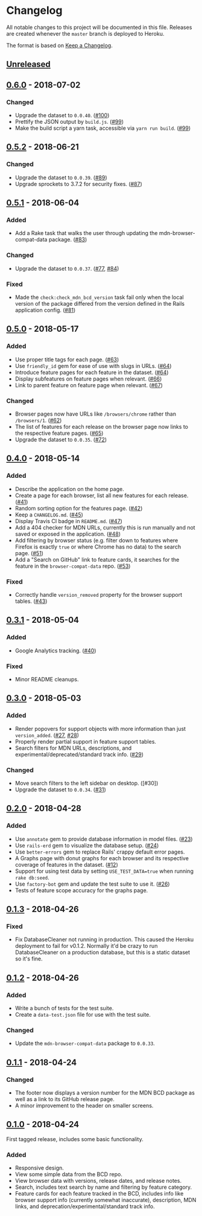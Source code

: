 # Changelog
All notable changes to this project will be documented in this file. Releases are created whenever the `master` branch is deployed to Heroku.

The format is based on [Keep a Changelog](https://keepachangelog.com/en/1.0.0/).

## [Unreleased]

## [0.6.0] - 2018-07-02
### Changed
- Upgrade the dataset to `0.0.40`. ([#100])
- Prettify the JSON output by `build.js`. ([#99])
- Make the build script a yarn task, accessible via `yarn run build`. ([#99])

## [0.5.2] - 2018-06-21
### Changed
- Upgrade the dataset to `0.0.39`. ([#89])
- Upgrade sprockets to 3.7.2 for security fixes. ([#87])

## [0.5.1] - 2018-06-04
### Added
- Add a Rake task that walks the user through updating the mdn-browser-compat-data package. ([#83])

### Changed
- Upgrade the dataset to `0.0.37`. ([#77], [#84])

### Fixed
- Made the `check:check_mdn_bcd_version` task fail only when the local version of the package differed from the version defined in the Rails application config. ([#81])

## [0.5.0] - 2018-05-17
### Added
- Use proper title tags for each page. ([#63])
- Use `friendly_id` gem for ease of use with slugs in URLs. ([#64])
- Introduce feature pages for each feature in the dataset. ([#64])
- Display subfeatures on feature pages when relevant. ([#66])
- Link to parent feature on feature page when relevant. ([#67])

### Changed
- Browser pages now have URLs like `/browsers/chrome` rather than `/browsers/1`. ([#62])
- The list of features for each release on the browser page now links to the respective feature pages. ([#65])
- Upgrade the dataset to `0.0.35`. ([#72])

## [0.4.0] - 2018-05-14
### Added
- Describe the application on the home page.
- Create a page for each browser, list all new features for each release. ([#41])
- Random sorting option for the features page. ([#42])
- Keep a `CHANGELOG.md`. ([#45])
- Display Travis CI badge in `README.md`. ([#47])
- Add a 404 checker for MDN URLs, currently this is run manually and not saved or exposed in the application. ([#48])
- Add filtering by browser status (e.g. filter down to features where Firefox is exactly `true` or where Chrome has no data) to the search page. ([#51])
- Add a "Search on GitHub" link to feature cards, it searches for the feature in the `browser-compat-data` repo. ([#53])

### Fixed
- Correctly handle `version_removed` property for the browser support tables. ([#43])

## [0.3.1] - 2018-05-04
### Added
- Google Analytics tracking. ([#40])

### Fixed
- Minor README cleanups.

## [0.3.0] - 2018-05-03
### Added
- Render popovers for support objects with more information than just `version_added`. ([#27], [#28])
- Properly render partial support in feature support tables.
- Search filters for MDN URLs, descriptions, and experimental/deprecated/standard track info. ([#29])

### Changed
- Move search filters to the left sidebar on desktop. ([#30])
- Upgrade the dataset to `0.0.34`. ([#31])

## [0.2.0] - 2018-04-28
### Added
- Use `annotate` gem to provide database information in model files. ([#23])
- Use `rails-erd` gem to visualize the database setup. ([#24])
- Use `better-errors` gem to replace Rails' crappy default error pages.
- A Graphs page with donut graphs for each browser and its respective coverage of features in the dataset. ([#12])
- Support for using test data by setting `USE_TEST_DATA=true` when running `rake db:seed`.
- Use `factory-bot` gem and update the test suite to use it. ([#26])
- Tests of feature scope accuracy for the graphs page.

## [0.1.3] - 2018-04-26
### Fixed
- Fix DatabaseCleaner not running in production. This caused the Heroku deployment to fail for v0.1.2. Normally it'd be crazy to run DatabaseCleaner on a production database, but this is a static dataset so it's fine.

## [0.1.2] - 2018-04-26
### Added
- Write a bunch of tests for the test suite.
- Create a `data-test.json` file for use with the test suite.

### Changed
- Update the `mdn-browser-compat-data` package to `0.0.33`.

## [0.1.1] - 2018-04-24
### Changed
- The footer now displays a version number for the MDN BCD package as well as a link to its GitHub release page.
- A minor improvement to the header on smaller screens.

## [0.1.0] - 2018-04-24

First tagged release, includes some basic functionality.

### Added
- Responsive design.
- View some simple data from the BCD repo.
- View browser data with versions, release dates, and release notes.
- Search, includes text search by name and filtering by feature category.
- Feature cards for each feature tracked in the BCD, includes info like browser support info (currently somewhat inaccurate), description, MDN links, and deprecation/experimental/standard track info.

[#12]: https://github.com/connorshea/mdn-compat-data-explorer/pull/12
[#23]: https://github.com/connorshea/mdn-compat-data-explorer/pull/23
[#24]: https://github.com/connorshea/mdn-compat-data-explorer/pull/24
[#26]: https://github.com/connorshea/mdn-compat-data-explorer/pull/26
[#27]: https://github.com/connorshea/mdn-compat-data-explorer/pull/27
[#28]: https://github.com/connorshea/mdn-compat-data-explorer/pull/28
[#29]: https://github.com/connorshea/mdn-compat-data-explorer/pull/29
[#31]: https://github.com/connorshea/mdn-compat-data-explorer/pull/31
[#40]: https://github.com/connorshea/mdn-compat-data-explorer/pull/40
[#41]: https://github.com/connorshea/mdn-compat-data-explorer/pull/41
[#42]: https://github.com/connorshea/mdn-compat-data-explorer/pull/42
[#43]: https://github.com/connorshea/mdn-compat-data-explorer/pull/43
[#45]: https://github.com/connorshea/mdn-compat-data-explorer/pull/45
[#47]: https://github.com/connorshea/mdn-compat-data-explorer/pull/47
[#48]: https://github.com/connorshea/mdn-compat-data-explorer/pull/48
[#51]: https://github.com/connorshea/mdn-compat-data-explorer/pull/51
[#53]: https://github.com/connorshea/mdn-compat-data-explorer/pull/53
[#62]: https://github.com/connorshea/mdn-compat-data-explorer/pull/62
[#63]: https://github.com/connorshea/mdn-compat-data-explorer/pull/63
[#64]: https://github.com/connorshea/mdn-compat-data-explorer/pull/64
[#65]: https://github.com/connorshea/mdn-compat-data-explorer/pull/65
[#66]: https://github.com/connorshea/mdn-compat-data-explorer/pull/66
[#67]: https://github.com/connorshea/mdn-compat-data-explorer/pull/67
[#72]: https://github.com/connorshea/mdn-compat-data-explorer/pull/72
[#77]: https://github.com/connorshea/mdn-compat-data-explorer/pull/77
[#81]: https://github.com/connorshea/mdn-compat-data-explorer/pull/81
[#83]: https://github.com/connorshea/mdn-compat-data-explorer/pull/83
[#84]: https://github.com/connorshea/mdn-compat-data-explorer/pull/84
[#87]: https://github.com/connorshea/mdn-compat-data-explorer/pull/87
[#89]: https://github.com/connorshea/mdn-compat-data-explorer/pull/89
[#99]: https://github.com/connorshea/mdn-compat-data-explorer/pull/99
[#100]: https://github.com/connorshea/mdn-compat-data-explorer/pull/100

[Unreleased]: https://github.com/connorshea/mdn-compat-data-explorer/compare/v0.6.0...HEAD
[0.6.0]: https://github.com/connorshea/mdn-compat-data-explorer/compare/v0.5.2...v0.6.0
[0.5.2]: https://github.com/connorshea/mdn-compat-data-explorer/compare/v0.5.1...v0.5.2
[0.5.1]: https://github.com/connorshea/mdn-compat-data-explorer/compare/v0.5.0...v0.5.1
[0.5.0]: https://github.com/connorshea/mdn-compat-data-explorer/compare/v0.4.0...v0.5.0
[0.4.0]: https://github.com/connorshea/mdn-compat-data-explorer/compare/v0.3.1...v0.4.0
[0.3.1]: https://github.com/connorshea/mdn-compat-data-explorer/compare/v0.3.0...v0.3.1
[0.3.0]: https://github.com/connorshea/mdn-compat-data-explorer/compare/v0.2.1....v0.3.0
[0.2.1]: https://github.com/connorshea/mdn-compat-data-explorer/compare/v0.2.0...v0.2.1
[0.2.0]: https://github.com/connorshea/mdn-compat-data-explorer/compare/v0.1.3...v0.2.0
[0.1.3]: https://github.com/connorshea/mdn-compat-data-explorer/compare/v0.1.2...v0.1.3
[0.1.2]: https://github.com/connorshea/mdn-compat-data-explorer/compare/v0.1.1...v0.1.2
[0.1.1]: https://github.com/connorshea/mdn-compat-data-explorer/compare/v0.1.0...v0.1.1
[0.1.0]: https://github.com/connorshea/mdn-compat-data-explorer/compare/ee9ba623834b8872fc7f6dac97f0197cf29c311b...v0.1.0
